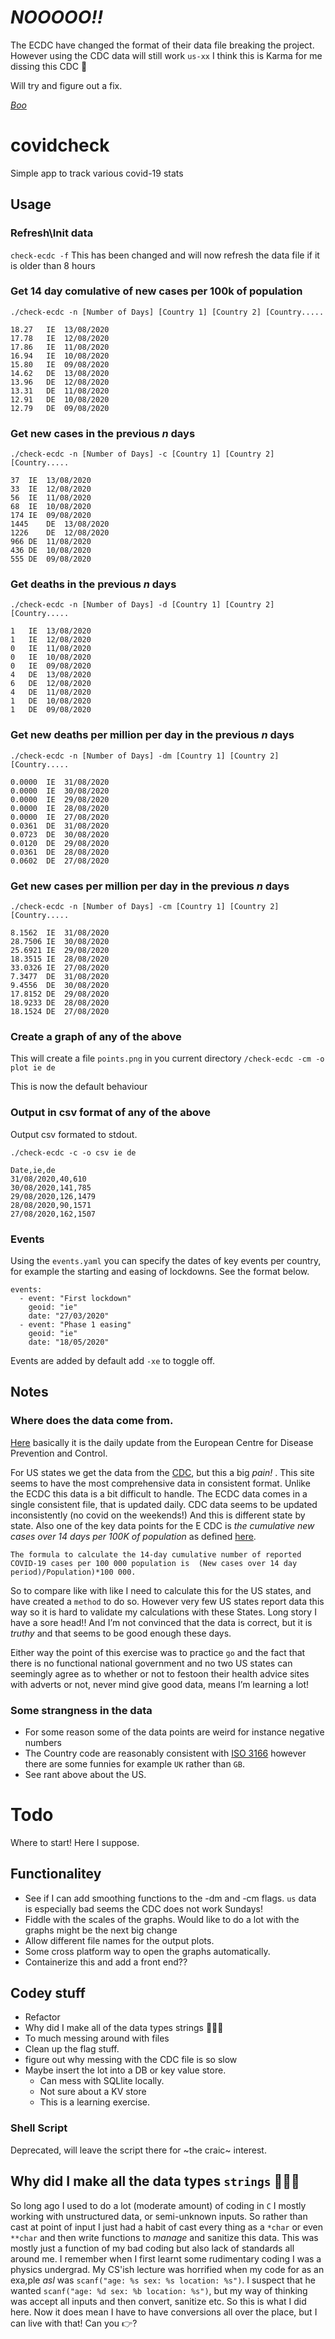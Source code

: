 # *NOOOOO!!* 

The ECDC have changed the format of their data file breaking the project. However using the CDC data will still work `us-xx` 
I think this is Karma for me dissing this CDC 🤔

Will try and figure out a fix. 

[*Boo*](https://www.ecdc.europa.eu/en/publications-data/download-todays-data-geographic-distribution-covid-19-cases-worldwide)

# covidcheck

Simple app to track various covid-19 stats 

## Usage 

### Refresh\Init data 

`check-ecdc -f`
This has been changed and will now refresh the data file if it is older than 8 hours


### Get 14 day comulative of new cases per 100k of population

`./check-ecdc -n [Number of Days] [Country 1] [Country 2] [Country.....`

```
18.27	IE	13/08/2020
17.78	IE	12/08/2020
17.86	IE	11/08/2020
16.94	IE	10/08/2020
15.80	IE	09/08/2020
14.62	DE	13/08/2020
13.96	DE	12/08/2020
13.31	DE	11/08/2020
12.91	DE	10/08/2020
12.79	DE	09/08/2020
```

### Get new cases in the previous _n_ days  


`./check-ecdc -n [Number of Days] -c [Country 1] [Country 2] [Country.....`

```
37	IE	13/08/2020
33	IE	12/08/2020
56	IE	11/08/2020
68	IE	10/08/2020
174	IE	09/08/2020
1445	DE	13/08/2020
1226	DE	12/08/2020
966	DE	11/08/2020
436	DE	10/08/2020
555	DE	09/08/2020
```

### Get deaths in the previous _n_ days  

`./check-ecdc -n [Number of Days] -d [Country 1] [Country 2] [Country.....`


```
1	IE	13/08/2020
1	IE	12/08/2020
0	IE	11/08/2020
0	IE	10/08/2020
0	IE	09/08/2020
4	DE	13/08/2020
6	DE	12/08/2020
4	DE	11/08/2020
1	DE	10/08/2020
1	DE	09/08/2020
```

### Get new deaths per million per day in the previous _n_ days  

`./check-ecdc -n [Number of Days] -dm [Country 1] [Country 2] [Country.....`

```
0.0000	IE	31/08/2020
0.0000	IE	30/08/2020
0.0000	IE	29/08/2020
0.0000	IE	28/08/2020
0.0000	IE	27/08/2020
0.0361	DE	31/08/2020
0.0723	DE	30/08/2020
0.0120	DE	29/08/2020
0.0361	DE	28/08/2020
0.0602	DE	27/08/2020
```

### Get new cases per million per day in the previous _n_ days  

`./check-ecdc -n [Number of Days] -cm [Country 1] [Country 2] [Country.....`

```
8.1562	IE	31/08/2020
28.7506	IE	30/08/2020
25.6921	IE	29/08/2020
18.3515	IE	28/08/2020
33.0326	IE	27/08/2020
7.3477	DE	31/08/2020
9.4556	DE	30/08/2020
17.8152	DE	29/08/2020
18.9233	DE	28/08/2020
18.1524	DE	27/08/2020
```

### Create a graph of any of the above

This will create a file `points.png` in you current directory
`/check-ecdc -cm -o plot ie de`

This is now the default behaviour


### Output in csv format of any of the above

Output csv formated to stdout.

`./check-ecdc -c -o csv ie de`

```
Date,ie,de
31/08/2020,40,610
30/08/2020,141,785
29/08/2020,126,1479
28/08/2020,90,1571
27/08/2020,162,1507
```

### Events 
Using the `events.yaml` you can specify the dates of key events per country, for example the starting and easing of lockdowns. See the format below. 

```
events:
  - event: "First lockdown"
    geoid: "ie"
    date: "27/03/2020"
  - event: "Phase 1 easing"
    geoid: "ie"
    date: "18/05/2020"
```

Events are added by default add `-xe` to toggle off. 

## Notes 

### Where does the data come from. 

[Here](https://www.ecdc.europa.eu/en/publications-data/download-todays-data-geographic-distribution-covid-19-cases-worldwide) basically it is the daily update from the European Centre for Disease Prevention and Control.

For US states we get the data from the [CDC](https://data.cdc.gov/api/views/9mfq-cb36/rows.csv?accessType=DOWNLOAD), but this a big *pain!* . This site seems to have the most comprehensive data in consistent format. Unlike the ECDC this data is a bit difficult to handle. The ECDC data comes in a single consistent file, that is updated daily. CDC data seems to be updated inconsistently (no covid on the weekends!) And this is different state by state. Also one of the key data points for the E CDC is _the cumulative new cases over 14 days per 100K of population_ as defined [here](https://www.ecdc.europa.eu/en/publications-data/download-todays-data-geographic-distribution-covid-19-cases-worldwide). 

```
The formula to calculate the 14-day cumulative number of reported COVID-19 cases per 100 000 population is  (New cases over 14 day period)/Population)*100 000.
```

So to compare like with like I need to calculate this for the US states, and have created a `method` to do so.  However very few US states report data this way so it is hard to validate my calculations with these States. Long story I have a sore head!! And I’m not convinced that the data is correct, but it is _truthy_ and that seems to be good enough these days.  

Either way the point of this exercise was to practice `go` and the fact that there is no functional national government and no two US states can seemingly agree as to whether or not to festoon their health advice sites with adverts or not, never mind give good data, means I’m learning a lot! 

### Some strangness in the data 

* For some reason some of the data points are weird for instance negative numbers 
* The Country code are reasonably consistent with [ISO 3166](https://www.iban.com/country-codes) however there are some funnies for example `UK` rather than `GB`.
* See rant above about the US.


# Todo

Where to start! Here I suppose.
## Functionalitey 
  * See if I can add smoothing functions to the -dm and -cm flags. `us` data is especially bad seems the CDC does not work Sundays! 
  * Fiddle with the scales of the graphs. Would like to do a lot with the graphs might be the next big change
  * Allow different file names for the output plots.
  * Some cross platform way to open the graphs automatically.
  * Containerize this and add a front end?? 

## Codey stuff
  * Refactor 
  * Why did I make all of the data types strings 🤦🏽‍♀️
  * To much messing around with files 
  * Clean up the flag stuff. 
  * figure out why messing with the CDC file is so slow 
  * Maybe insert the lot into a DB or key value store.  
    - Can mess with SQLlite locally. 
    - Not sure about a KV store 
    - This is a learning exercise.


### Shell Script
Deprecated, will leave the script there for ~the craic~ interest.

## Why did I make all the data types `strings` 🤦🏽‍♀️
So long ago I used to do a lot (moderate amount) of coding in `C` I mostly working with unstructured data, or semi-unknown inputs. So rather than cast at point of input I just had a habit of cast every thing as a `*char` or even `**char` and then write functions to _manage_ and sanitize this data. This was mostly just a function of my bad coding but also lack of standards all around me. I remember when I first learnt some rudimentary coding I was a physics undergrad. My CS'ish lecture was horrified when my code for as an exa,ple _asl_ was `scanf("age: %s sex: %s location: %s")`. I suspect that he wanted  `scanf("age: %d sex: %b location: %s")`, but my way of thinking was accept all inputs and then convert, sanitize etc. So this is what I did here. Now it does mean I have to have conversions all over the place, but I can live with that! Can you 👉?  


